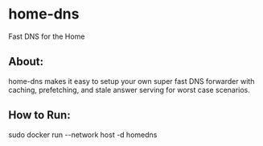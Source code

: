 # home-dns
Fast DNS for the Home

## About:

home-dns makes it easy to setup your own super fast DNS forwarder with caching, prefetching, and stale answer serving for worst case scenarios. 

## How to Run:

sudo docker run --network host -d homedns
